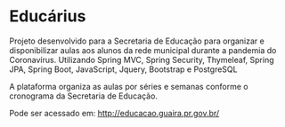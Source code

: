 # Educárius
Projeto desenvolvido para a Secretaria de Educação para organizar e disponibilizar aulas aos alunos da rede municipal durante a pandemia do Coronavírus. Utilizando Spring MVC, Spring Security, Thymeleaf, Spring JPA, Spring Boot, JavaScript, Jquery, Bootstrap e PostgreSQL

A plataforma organiza as aulas por séries e semanas conforme o cronograma da Secretaria de Educação.

Pode ser acessado em: http://educacao.guaira.pr.gov.br/
